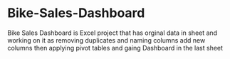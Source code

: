 # Bike-Sales-Dashboard

Bike Sales Dashboard is Excel project that has orginal data in sheet and working on it as removing duplicates and  naming columns add new columns then applying pivot tables and gaing Dashboard in the last sheet
